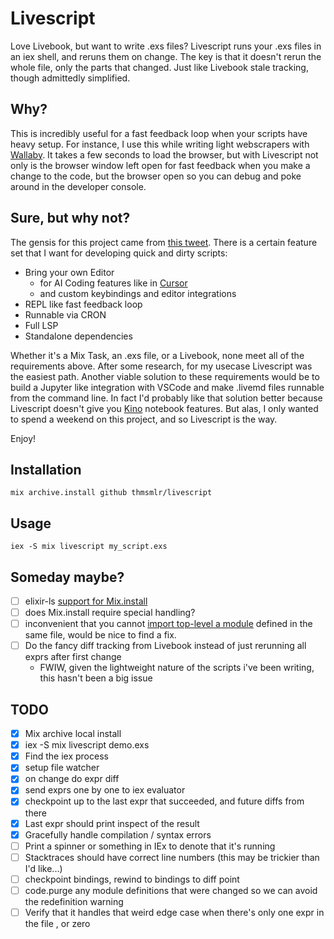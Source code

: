 # Livescript

Love Livebook, but want to write .exs files? 
Livescript runs your .exs files in an iex shell, and reruns them on change.
The key is that it doesn't rerun the whole file, only the parts that changed.
Just like Livebook stale tracking, though admittedly simplified.

## Why?

This is incredibly useful for a fast feedback loop when your scripts have heavy setup.
For instance, I use this while writing light webscrapers with [Wallaby](https://hexdocs.pm/wallaby/Wallaby.html).
It takes a few seconds to load the browser, but with Livescript not only is the browser window left open for fast feedback when you make a change to the code, but the browser open so you can debug and poke around in the developer console.

## Sure, but why not?

The gensis for this project came from [this tweet](https://x.com/thmsmlr/status/1814354658858524944).
There is a certain feature set that I want for developing quick and dirty scripts:

- Bring your own Editor
  - for AI Coding features like in [Cursor](https://www.cursor.com)
  - and custom keybindings and editor integrations
- REPL like fast feedback loop
- Runnable via CRON
- Full LSP
- Standalone dependencies

Whether it's a Mix Task, an .exs file, or a Livebook, none meet all of the requirements above.
After some research, for my usecase Livescript was the easiest path.
Another viable solution to these requirements would be to build a Jupyter like integration with VSCode and make .livemd files runnable from the command line.
In fact I'd probably like that solution better because Livescript doesn't give you [Kino](https://hexdocs.pm/kino/Kino.html) notebook features.
But alas, I only wanted to spend a weekend on this project, and so Livescript is the way.

Enjoy! 

## Installation

```
mix archive.install github thmsmlr/livescript
```

## Usage

```
iex -S mix livescript my_script.exs
```

## Someday maybe?

- [ ] elixir-ls [support for Mix.install](https://github.com/elixir-lsp/elixir-ls/issues/654)
- [ ] does Mix.install require special handling?
- [ ] inconvenient that you cannot [import top-level a module](https://github.com/elixir-lang/elixir/pull/10674#issuecomment-782057780) defined in the same file, would be nice to find a fix.
- [ ] Do the fancy diff tracking from Livebook instead of just rerunning all exprs after first change
  - FWIW, given the lightweight nature of the scripts i've been writing, this hasn't been a big issue

## TODO
- [x] Mix archive local install
- [x] iex -S mix livescript demo.exs
- [x] Find the iex process
- [x] setup file watcher
- [x] on change do expr diff
- [x] send exprs one by one to iex evaluator
- [x] checkpoint up to the last expr that succeeded, and future diffs from there
- [x] Last expr should print inspect of the result
- [x] Gracefully handle compilation / syntax errors
- [ ] Print a spinner or something in IEx to denote that it's running
- [ ] Stacktraces should have correct line numbers (this may be trickier than I'd like...)
- [ ] checkpoint bindings, rewind to bindings to diff point
- [ ] code.purge any module definitions that were changed so we can avoid the redefinition warning
- [ ] Verify that it handles that weird edge case when there's only one expr in the file , or zero
